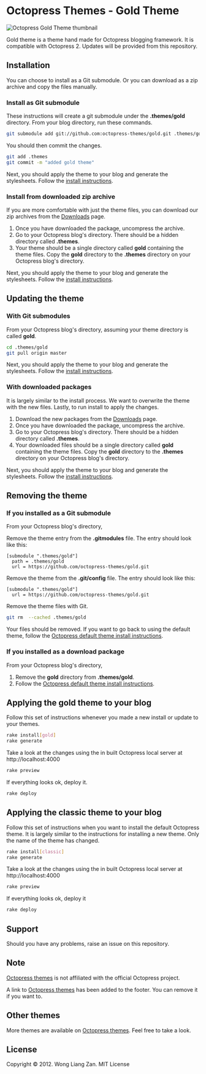 # Octopress Themes - Gold Theme

![Octopress Gold Theme thumbnail](https://s3.amazonaws.com/static.liangzan.net/gold-thumbnail.png)

Gold theme is a theme hand made for Octopress blogging framework. It is compatible with Octopress 2. Updates will be provided from this repository.

## Installation

You can choose to install as a Git submodule. Or you can download as a zip archive and copy the files manually.

### Install as Git submodule

These instructions will create a git submodule under the __.themes/gold__ directory. From your blog directory, run these commands.

``` sh
git submodule add git://github.com:octopress-themes/gold.git .themes/gold
```

You should then commit the changes.

``` sh
git add .themes
git commit -m "added gold theme"
```

Next, you should apply the theme to your blog and generate the stylesheets. Follow the [install instructions](#applying-the-gold-theme-to-your-blog).

### Install from downloaded zip archive

If you are more comfortable with just the theme files, you can download our zip archives from the [Downloads](https://github.com/octopress-themes/gold/downloads) page.

1. Once you have downloaded the package, uncompress the archive.
2. Go to your Octopress blog's directory. There should be a hidden directory called __.themes__.
3. Your theme should be a single directory called __gold__ containing the theme files. Copy the __gold__ directory to the __.themes__ directory on your Octopress blog's directory.

Next, you should apply the theme to your blog and generate the stylesheets. Follow the [install instructions](#applying-the-gold-theme-to-your-blog).

## Updating the theme

### With Git submodules

From your Octopress blog's directory, assuming your theme directory is called __gold__.

``` sh
cd .themes/gold
git pull origin master
```

Next, you should apply the theme to your blog and generate the stylesheets. Follow the [install instructions](#applying-the-gold-theme-to-your-blog).

### With downloaded packages

It is largely similar to the install process. We want to overwrite the theme with the new files. Lastly, to run install to apply the changes.

1. Download the new packages from the [Downloads](https://github.com/octopress-themes/gold/downloads) page.
2. Once you have downloaded the package, uncompress the archive.
3. Go to your Octopress blog's directory. There should be a hidden directory called __.themes__.
4. Your downloaded files should be a single directory called __gold__ containing the theme files. Copy the __gold__ directory to the __.themes__ directory on your Octopress blog's directory.

Next, you should apply the theme to your blog and generate the stylesheets. Follow the [install instructions](#applying-the-gold-theme-to-your-blog).

## Removing the theme

### If you installed as a Git submodule

From your Octopress blog's directory,

Remove the theme entry from the __.gitmodules__ file. The entry should look like this:
```
[submodule ".themes/gold"]
  path = .themes/gold
  url = https://github.com/octopress-themes/gold.git
```

Remove the theme from the __.git/config__ file. The entry should look like this:
```
[submodule ".themes/gold"]
  url = https://github.com/octopress-themes/gold.git
```

Remove the theme files with Git.
``` sh
git rm  --cached .themes/gold
```

Your files should be removed. If you want to go back to using the default theme, follow the [Octopress default theme install instructions](#applying-the-gold-theme-to-your-blog).

### If you installed as a download package

From your Octopress blog's directory,

1. Remove the __gold__ directory from __.themes/gold__.
2. Follow the [Octopress default theme install instructions](#applying-the-goldtheme-to-your-blog).

## Applying the gold theme to your blog

Follow this set of instructions whenever you made a new install or update to your themes.

``` sh
rake install[gold]
rake generate
```

Take a look at the changes using the in built Octopress local server at http://localhost:4000

``` sh
rake preview
```

If everything looks ok, deploy it.

``` sh
rake deploy
```

## Applying the classic theme to your blog

Follow this set of instructions when you want to install the default Octopress theme. It is largely similar to the instructions for installing a new theme. Only the name of the theme has changed.

``` sh
rake install[classic]
rake generate
```

Take a look at the changes using the in built Octopress local server at http://localhost:4000

``` sh
rake preview
```

If everything looks ok, deploy it

``` sh
rake deploy
```

## Support

Should you have any problems, raise an issue on this repository.

## Note

[Octopress themes](http://octopressthemes.com) is not affiliated with the official Octopress project.

A link to [Octopress themes](http://octopressthemes.com) has been added to the footer. You can remove it if you want to.

## Other themes

More themes are available on [Octopress themes](http://octopressthemes.com). Feel free to take a look.

## License

Copyright &copy; 2012. Wong Liang Zan. MIT License
